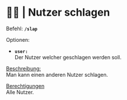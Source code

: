 # 🤚💢 | Nutzer schlagen

Befehl: **`/slap`**

Optionen:
- **`user:`**  
  Der Nutzer welcher geschlagen werden soll.

<u>Beschreibung:</u>  
 Man kann einen anderen Nutzer schlagen.

<u>Berechtigungen</u>  
 Alle Nutzer.